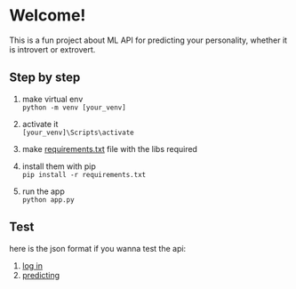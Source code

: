 # Welcome!
This is a fun project about ML API for predicting your personality, whether it is introvert or extrovert.

## Step by step
1. make virtual env <br>
`python -m venv [your_venv]`

2. activate it <br>
`[your_venv]\Scripts\activate`

3. make [requirements.txt](requirements.txt) file with the libs required

4. install them with pip <br>
`pip install -r requirements.txt`

5. run the app <br>
`python app.py`

## Test
here is the json format if you wanna test the api:
1. [log in](tools/login.json)
2. [predicting](tools/predict.json)